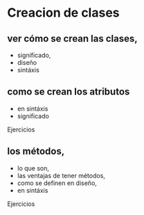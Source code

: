 # Creacion de clases
## ver cómo se crean las clases, 
- significado,
- diseño
- sintáxis
## como se crean los atributos
- en sintáxis
- significado
  
Ejercicios

## los métodos, 
- lo que son,
- las ventajas de tener métodos,
- como se definen en diseño,
- en sintáxis
 
Ejercicios
